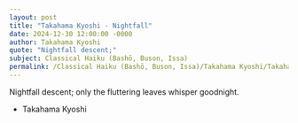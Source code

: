 ```yaml
---
layout: post
title: "Takahama Kyoshi - Nightfall"
date: 2024-12-30 12:00:00 -0000
author: Takahama Kyoshi
quote: "Nightfall descent;"
subject: Classical Haiku (Bashō, Buson, Issa)
permalink: /Classical Haiku (Bashō, Buson, Issa)/Takahama Kyoshi/Takahama Kyoshi - Nightfall
---
```


Nightfall descent;
only the fluttering leaves
whisper goodnight.

- Takahama Kyoshi
